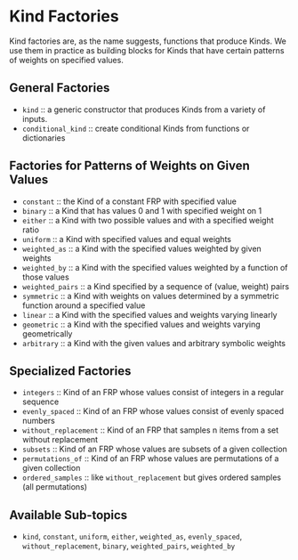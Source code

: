 # Kind Factories

Kind factories are, as the name suggests, functions that produce Kinds.
We use them in practice as building blocks for Kinds that have certain
patterns of weights on specified values.

## General Factories

+ `kind` :: a generic constructor that produces Kinds from a variety of inputs.
+ `conditional_kind` :: create conditional Kinds from functions or dictionaries

## Factories for Patterns of Weights on Given Values

+ `constant` :: the Kind of a constant FRP with specified value
+ `binary` :: a Kind that has values 0 and 1 with specified weight on 1
+ `either` :: a Kind with two possible values and with a specified weight ratio
+ `uniform` :: a Kind with specified values and equal weights
+ `weighted_as` :: a Kind with the specified values weighted by given weights
+ `weighted_by` :: a Kind with the specified values weighted by a function of those values
+ `weighted_pairs` :: a Kind specified by a sequence of (value, weight) pairs
+ `symmetric` :: a Kind with weights on values determined by a symmetric function around a specified value
+ `linear` :: a Kind with the specified values and weights varying linearly
+ `geometric` :: a Kind with the specified values and weights varying geometrically
+ `arbitrary` :: a Kind with the given values and arbitrary symbolic weights

## Specialized Factories
+ `integers` :: Kind of an FRP whose values consist of integers in a regular sequence
+ `evenly_spaced` :: Kind of an FRP whose values consist of evenly spaced numbers
+ `without_replacement` :: Kind of an FRP that samples n items from a set without replacement
+ `subsets` :: Kind of an FRP whose values are subsets of a given collection
+ `permutations_of` :: Kind of an FRP whose values are permutations of a given collection
+ `ordered_samples` :: like `without_replacement` but gives ordered samples (all permutations)

## Available Sub-topics

+ `kind`, `constant`, `uniform`, `either`, `weighted_as`, `evenly_spaced`, `without_replacement`,
  `binary`, `weighted_pairs`, `weighted_by`
